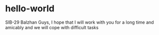 # hello-world
SIB-29 Balzhan
Guys, I hope that I will work with you for a long time and amicably and we will cope with difficult tasks
